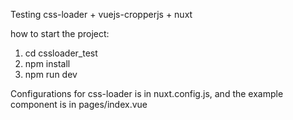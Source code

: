 Testing css-loader + vuejs-cropperjs + nuxt

how to start the project:
1) cd cssloader_test
2) npm install
3) npm run dev

Configurations for css-loader is in nuxt.config.js, and the example component is in pages/index.vue
